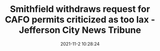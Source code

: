 ---
"title": "Smithfield withdraws request for CAFO permits criticized as too lax - Jefferson City News Tribune"
"date": "2021-11-2 10:28:24"
"feed_name": "GOOGLENEWSINDUSTRIAL"
"feed_website": "https://news.google.com/search?q=industrial%2Bincident&hl=en-US&gl=US&ceid=US:en"
"feed_rss": "https://news.google.com/rss/search?q=industrial%2Bincident&hl=en-US&gl=US&ceid=US:en"
"link": "https://www.newstribune.com/news/news/story/2021/nov/02/smithfield-withdraws-request-for-cafo-permits-criticized-as-too-lax/894201/"
"source": "{'href': 'https://www.newstribune.com', 'title': 'Jefferson City News Tribune'}"
"file": "_posts/2021-1-1-04f815519f0a7408146c97afbde6da088dde1681.md"
"accident": "0"
"drilling": "0"
"dead": "0"
"injured": "0"
"arrested": "0"
"place": "unknown place"
"where": "unknown site"
"causes": "unknown"
"place_uri": "unknown place"
---